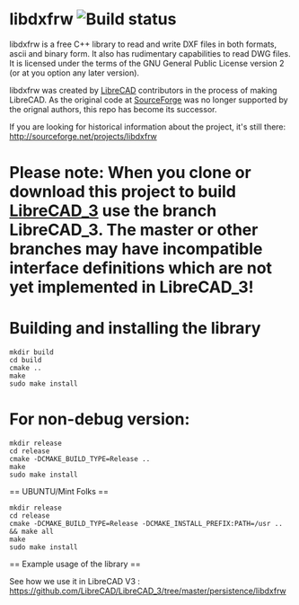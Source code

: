 libdxfrw ![Build status](https://api.travis-ci.org/LibreCAD/libdxfrw.svg?branch=master)
==========

libdxfrw is a free C++ library to read and write DXF files in both formats, ascii and binary form.
It also has rudimentary capabilities to read DWG files.
It is licensed under the terms of the GNU General Public License version 2 (or at you option
any later version).


libdxfrw was created by [LibreCAD](https://github.com/LibreCAD/LibreCAD) contributors in the process of making LibreCAD.
As the original code at [SourceForge](https://sourceforge.net/projects/libdxfrw) was no longer supported by the orignal authors, this repo has become its successor.

If you are looking for historical information about the project, it's still there:
http://sourceforge.net/projects/libdxfrw


Please note: When you clone or download this project to build [LibreCAD_3](https://github.com/LibreCAD/LibreCAD_3) use the branch **LibreCAD_3**. The master or other branches may have incompatible interface definitions which are not yet implemented in LibreCAD_3!
==========

Building and installing the library
==========
```
mkdir build
cd build
cmake ..
make 
sudo make install
```

For non-debug version:
==========

```
mkdir release
cd release
cmake -DCMAKE_BUILD_TYPE=Release ..
make 
sudo make install
```

== UBUNTU/Mint Folks ==

```
mkdir release
cd release
cmake -DCMAKE_BUILD_TYPE=Release -DCMAKE_INSTALL_PREFIX:PATH=/usr .. && make all
make 
sudo make install
```


== Example usage of the library ==

See how we use it in LibreCAD V3 : https://github.com/LibreCAD/LibreCAD_3/tree/master/persistence/libdxfrw
